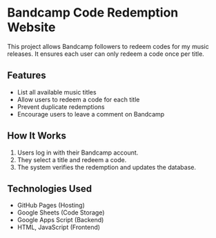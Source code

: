 # Bandcamp Code Redemption Website

This project allows Bandcamp followers to redeem codes for my music releases. 
It ensures each user can only redeem a code once per title.

## Features
- List all available music titles
- Allow users to redeem a code for each title
- Prevent duplicate redemptions
- Encourage users to leave a comment on Bandcamp

## How It Works
1. Users log in with their Bandcamp account.
2. They select a title and redeem a code.
3. The system verifies the redemption and updates the database.

## Technologies Used
- GitHub Pages (Hosting)
- Google Sheets (Code Storage)
- Google Apps Script (Backend)
- HTML, JavaScript (Frontend)
